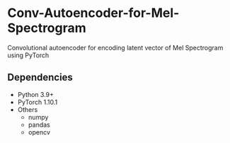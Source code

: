 # Conv-Autoencoder-for-Mel-Spectrogram
Convolutional autoencoder for encoding latent vector of Mel Spectrogram using PyTorch

## Dependencies
- Python 3.9+
- PyTorch 1.10.1
- Others
  - numpy
  - pandas
  - opencv